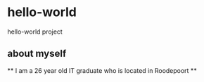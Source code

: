 # hello-world
hello-world project

##  about myself 

 **  I am a 26 year old IT graduate who is located in Roodepoort **

